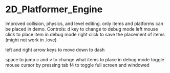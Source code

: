 # 2D_Platformer_Engine
Improved collision, physics, and level editing. only items and platforms can be placed in demo. 
Controls:
d key to change to debug mode
left mouse click to place item in debug mode
right cilck to save the placement of items (might not work in .love)

left and right arrow keys to move
down to dash

space to jump
c and v to change what items to place in debug mode
toggle mouse cursor by pressing tab
f4 to toggle full screen and windowed

